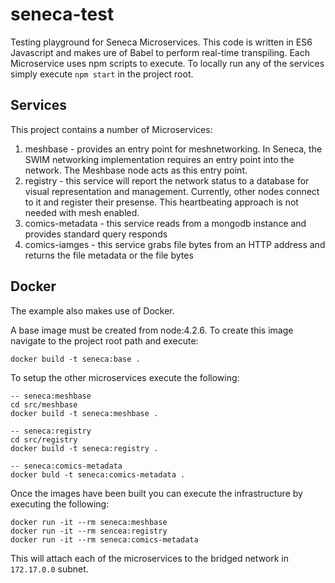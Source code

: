 # seneca-test
Testing playground for Seneca Microservices.  This code is written in ES6 Javascript and makes ure of Babel to perform real-time transpiling.  Each Microservice uses npm scripts to execute.  To locally run any of the services simply execute `npm start` in the project root.

## Services
This project contains a number of Microservices:

1) meshbase - provides an entry point for meshnetworking. In Seneca, the SWIM networking implementation requires an entry point into the network.  The Meshbase node acts as this entry point.
2) registry - this service will report the network status to a database for visual representation and management. Currently, other nodes connect to it and register their presense.  This heartbeating approach is not needed with mesh enabled.
3) comics-metadata - this service reads from a mongodb instance and provides standard query responds
4) comics-iamges - this service grabs file bytes from an HTTP address and returns the file metadata or the file bytes

## Docker
The example also makes use of Docker. 

A base image must be created from node:4.2.6.  To create this image navigate to the project root path and execute:
```
docker build -t seneca:base .
```

To setup the other microservices execute the following:
```
-- seneca:meshbase
cd src/meshbase
docker build -t seneca:meshbase .
```
```
-- seneca:registry
cd src/registry
docker build -t seneca:registry .
```

```
-- seneca:comics-metadata
docker buld -t seneca:comics-metadata .
```

Once the images have been built you can execute the infrastructure by executing the following:
```
docker run -it --rm seneca:meshbase
docker run -it --rm sencea:registry
docker run -it --rm seneca:comics-metadata
```

This will attach each of the microservices to the bridged network in `172.17.0.0` subnet.
